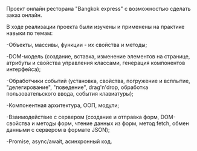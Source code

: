 Проект онлайн ресторана "Bangkok express" с возможностью сделать заказ онлайн. 

В ходе реализации проекта были изучены и применены на практике навыки по темам:

-Объекты, массивы, функции - их свойства и методы;

-DOM-модель (создание, вставка, изменение элементов на странице, атрибуты и свойства управления классами, генерация компонентов интерфейса);

-Обработчики событий (установка, свойства, погружение и всплытие, "делегирование", "поведение", drag'n'drop, обработка пользовательского ввода, события клавиатуры);

-Компонентная архитектура, ООП, модули;

-Взаимодействие с сервером (создание и отправка форм, DOM-свойства и методы форм, чтение данных из форм, метод fetch, обмен данными с сервером в формате JSON);

-Promise, async/await, асинхронный код.
